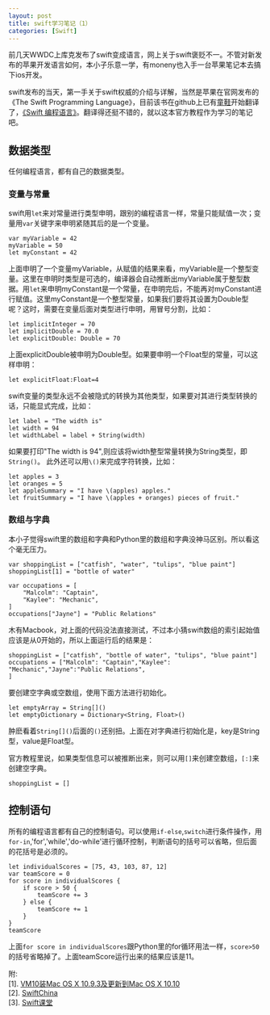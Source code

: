 ```yaml
---
layout: post
title: swift学习笔记（1）
categories: [Swift]
---
```


前几天WWDC上库克发布了swift变成语言，网上关于swift褒贬不一。不管对新发布的苹果开发语言如何，本小子乐意一学，有moneny也入手一台苹果笔记本去搞下ios开发。

swift发布的当天，第一手关于swift权威的介绍与详解，当然是苹果在官网发布的《The Swift Programming Language》，目前该书在github上已有[童鞋](https://github.com/numbbbbb/the-swift-programming-language-in-chinese)开始翻译了，[《Swift 编程语言》](http://numbbbbb.github.io/the-swift-programming-language-in-chinese/)。翻译得还挺不错的，就以这本官方教程作为学习的笔记吧。

## 数据类型

任何编程语言，都有自己的数据类型。

### 变量与常量

swift用`let`来对常量进行类型申明，跟别的编程语言一样，常量只能赋值一次；变量用`var`关键字来申明紧随其后的是一个变量。

```text
var myVariable = 42
myVariable = 50
let myConstant = 42
```
上面申明了一个变量myVariable，从赋值的结果来看，myVariable是一个整型变量。这里在申明时类型是可选的，编译器会自动推断出myVariable属于整型数据。用`let`来申明myConstant是一个常量，在申明完后，不能再对myConstant进行赋值。这里myConstant是一个整型常量，如果我们要将其设置为Double型呢？这时，需要在变量后面对类型进行申明，用冒号分割，比如：

```text
let implicitInteger = 70
let implicitDouble = 70.0
let explicitDouble: Double = 70
```
上面explicitDouble被申明为Double型。如果要申明一个Float型的常量，可以这样申明：

```text
let explicitFloat:Float=4
```
swift变量的类型永远不会被隐式的转换为其他类型，如果要对其进行类型转换的话，只能显式完成，比如：

```text
let label = "The width is"
let width = 94
let widthLabel = label + String(width)
```
如果要打印"The width is 94",则应该将width整型常量转换为String类型，即`String()`。
此外还可以用`\()`来完成字符转换，比如：

```text
let apples = 3
let oranges = 5
let appleSummary = "I have \(apples) apples."
let fruitSummary = "I have \(apples + oranges) pieces of fruit."
```

### 数组与字典

本小子觉得swift里的数组和字典和Python里的数组和字典没神马区别。所以看这个毫无压力。

```text
var shoppingList = ["catfish", "water", "tulips", "blue paint"]
shoppingList[1] = "bottle of water"

var occupations = [
    "Malcolm": "Captain",
    "Kaylee": "Mechanic",
]
occupations["Jayne"] = "Public Relations"
```
木有Macbook，对上面的代码没法直接测试，不过本小猜swift数组的索引起始值应该是从0开始的，所以上面运行后的结果是：

```text
shoppingList = ["catfish", "bottle of water", "tulips", "blue paint"]
occupations = ["Malcolm": "Captain","Kaylee": "Mechanic","Jayne":"Public Relations",
]
```

要创建空字典或空数组，使用下面方法进行初始化。

```text
let emptyArray = String[]()
let emptyDictionary = Dictionary<String, Float>()
```
肿麽看着`String[]()`后面的`()`还别扭。上面在对字典进行初始化是，key是String型，value是Float型。

官方教程里说，如果类型信息可以被推断出来，则可以用`[]`来创建空数组，`[:]`来创建空字典。

```text
shoppingList = []
```

## 控制语句

所有的编程语言都有自己的控制语句。可以使用`if-else`,`switch`进行条件操作，用`for-in`,'for','while','do-while'进行循环控制，判断语句的括号可以省略，但后面的花括号是必须的。

```text
let individualScores = [75, 43, 103, 87, 12]
var teamScore = 0
for score in individualScores {
    if score > 50 {
        teamScore += 3
    } else {
        teamScore += 1
    }
}
teamScore
```

上面`for score in individualScores`跟Python里的for循环用法一样，`score>50`的括号省略掉了。上面teamScore运行出来的结果应该是11。

附:</br>
[1]. [VM10装Mac OS X 10.9.3及更新到Mac OS X 10.10](http://wang9262.github.io/blog/2014/06/06/install-mac-os-x-10-dot-10-by-vmare/)</br>
[2]. [SwiftChina](http://swift.sh/)</br>
[3]. [Swift课堂](http://www.swiftv.cn/school)
